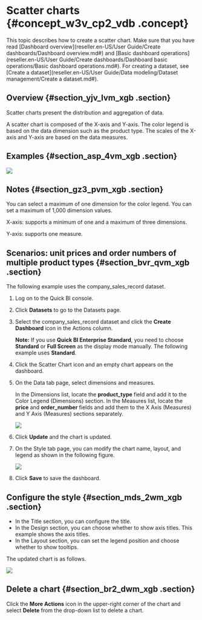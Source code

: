 # Scatter charts {#concept_w3v_cp2_vdb .concept}

This topic describes how to create a scatter chart. Make sure that you have read [Dashboard overview](reseller.en-US/User Guide/Create dashboards/Dashboard overview.md#) and [Basic dashboard operations](reseller.en-US/User Guide/Create dashboards/Dashboard basic operations/Basic dashboard operations.md#). For creating a dataset, see [Create a dataset](reseller.en-US/User Guide/Data modeling/Dataset management/Create a dataset.md#).

## Overview {#section_yjv_lvm_xgb .section}

Scatter charts present the distribution and aggregation of data.

A scatter chart is composed of the X-axis and Y-axis. The color legend is based on the data dimension such as the product type. The scales of the X-axis and Y-axis are based on the data measures.

## Examples {#section_asp_4vm_xgb .section}

![](http://static-aliyun-doc.oss-cn-hangzhou.aliyuncs.com/assets/img/9134/155721033239634_en-US.png)

## Notes {#section_gz3_pvm_xgb .section}

You can select a maximum of one dimension for the color legend. You can set a maximum of 1,000 dimension values.

X-axis: supports a minimum of one and a maximum of three dimensions.

Y-axis: supports one measure.

## Scenarios: unit prices and order numbers of multiple product types {#section_bvr_qvm_xgb .section}

The following example uses the company\_sales\_record dataset.

1.  Log on to the Quick BI console.
2.  Click **Datasets** to go to the Datasets page.
3.  Select the company\_sales\_record dataset and click the **Create Dashboard** icon in the Actions column.

    **Note:** If you use **Quick BI Enterprise Standard**, you need to choose **Standard** or **Full Screen** as the display mode manually. The following example uses **Standard**.

4.  Click the Scatter Chart icon and an empty chart appears on the dashboard.
5.  On the Data tab page, select dimensions and measures.

    In the Dimensions list, locate the **product\_type** field and add it to the Color Legend \(Dimensions\) section. In the Measures list, locate the **price** and **order\_number** fields and add them to the X Axis \(Measures\) and Y Axis \(Measures\) sections separately.

    ![](http://static-aliyun-doc.oss-cn-hangzhou.aliyuncs.com/assets/img/9134/15572103321750_en-US.png)

6.  Click **Update** and the chart is updated.
7.  On the Style tab page, you can modify the chart name, layout, and legend as shown in the following figure.

    ![](http://static-aliyun-doc.oss-cn-hangzhou.aliyuncs.com/assets/img/9134/15572103321751_en-US.png)

8.  Click **Save** to save the dashboard.

## Configure the style {#section_mds_2wm_xgb .section}

-   In the Title section, you can configure the title.
-   In the Design section, you can choose whether to show axis titles. This example shows the axis titles.
-   In the Layout section, you can set the legend position and choose whether to show tooltips.

The updated chart is as follows.

![](http://static-aliyun-doc.oss-cn-hangzhou.aliyuncs.com/assets/img/9134/155721033339638_en-US.png)

## Delete a chart {#section_br2_dwm_xgb .section}

Click the **More Actions** icon in the upper-right corner of the chart and select **Delete** from the drop-down list to delete a chart.

